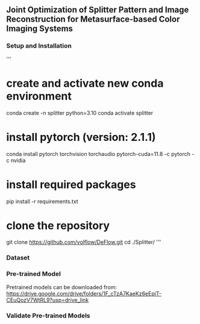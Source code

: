## Joint Optimization of Splitter Pattern and Image Reconstruction for Metasurface-based Color Imaging Systems

### Setup and Installation
'''
# create and activate new conda environment
conda create -n splitter python=3.10
conda activate splitter

# install pytorch (version: 2.1.1)
conda install pytorch torchvision torchaudio pytorch-cuda=11.8 -c pytorch -c nvidia

# install required packages
pip install -r requirements.txt

# clone the repository
git clone https://github.com/volflow/DeFlow.git
cd ./Splitter/
'''

### Dataset

### Pre-trained Model
Pretrained models can be downloaded from: https://drive.google.com/drive/folders/1F_cTzA7KaeKz6eEpiT-CEuQozV7WtRL9?usp=drive_link

### Validate Pre-trained Models
